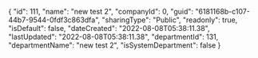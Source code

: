 {
  "id": 111,
  "name": "new test 2",
  "companyId": 0,
  "guid": "6181168b-c107-44b7-9544-0fdf3c863dfa",
  "sharingType": "Public",
  "readonly": true,
  "isDefault": false,
  "dateCreated": "2022-08-08T05:38:11.38",
  "lastUpdated": "2022-08-08T05:38:11.38",
  "departmentId": 131,
  "departmentName": "new test 2",
  "isSystemDepartment": false
}